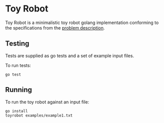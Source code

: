 Toy Robot
=========

Toy Robot is a minimalistic toy robot golang implementation conforming to the specifications from the [problem description](PROBLEM.md).

Testing
-------

Tests are supplied as go tests and a set of example input files.

To run tests:

```
go test
```

Running
-------

To run the toy robot against an input file:

```
go install
toyrobot examples/example1.txt
```

